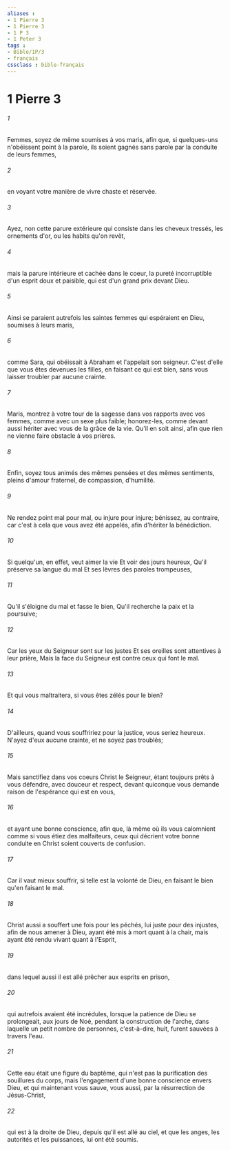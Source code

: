 ```yaml
---
aliases : 
- 1 Pierre 3
- 1 Pierre 3
- 1 P 3
- 1 Peter 3
tags : 
- Bible/1P/3
- français
cssclass : bible-français
---
```


# 1 Pierre 3

###### 1
Femmes, soyez de même soumises à vos maris, afin que, si quelques-uns n'obéissent point à la parole, ils soient gagnés sans parole par la conduite de leurs femmes,
###### 2
en voyant votre manière de vivre chaste et réservée.
###### 3
Ayez, non cette parure extérieure qui consiste dans les cheveux tressés, les ornements d'or, ou les habits qu'on revêt,
###### 4
mais la parure intérieure et cachée dans le coeur, la pureté incorruptible d'un esprit doux et paisible, qui est d'un grand prix devant Dieu.
###### 5
Ainsi se paraient autrefois les saintes femmes qui espéraient en Dieu, soumises à leurs maris,
###### 6
comme Sara, qui obéissait à Abraham et l'appelait son seigneur. C'est d'elle que vous êtes devenues les filles, en faisant ce qui est bien, sans vous laisser troubler par aucune crainte.
###### 7
Maris, montrez à votre tour de la sagesse dans vos rapports avec vos femmes, comme avec un sexe plus faible; honorez-les, comme devant aussi hériter avec vous de la grâce de la vie. Qu'il en soit ainsi, afin que rien ne vienne faire obstacle à vos prières.
###### 8
Enfin, soyez tous animés des mêmes pensées et des mêmes sentiments, pleins d'amour fraternel, de compassion, d'humilité.
###### 9
Ne rendez point mal pour mal, ou injure pour injure; bénissez, au contraire, car c'est à cela que vous avez été appelés, afin d'hériter la bénédiction.
###### 10
Si quelqu'un, en effet, veut aimer la vie Et voir des jours heureux, Qu'il préserve sa langue du mal Et ses lèvres des paroles trompeuses,
###### 11
Qu'il s'éloigne du mal et fasse le bien, Qu'il recherche la paix et la poursuive;
###### 12
Car les yeux du Seigneur sont sur les justes Et ses oreilles sont attentives à leur prière, Mais la face du Seigneur est contre ceux qui font le mal.
###### 13
Et qui vous maltraitera, si vous êtes zélés pour le bien?
###### 14
D'ailleurs, quand vous souffririez pour la justice, vous seriez heureux. N'ayez d'eux aucune crainte, et ne soyez pas troublés;
###### 15
Mais sanctifiez dans vos coeurs Christ le Seigneur, étant toujours prêts à vous défendre, avec douceur et respect, devant quiconque vous demande raison de l'espérance qui est en vous,
###### 16
et ayant une bonne conscience, afin que, là même où ils vous calomnient comme si vous étiez des malfaiteurs, ceux qui décrient votre bonne conduite en Christ soient couverts de confusion.
###### 17
Car il vaut mieux souffrir, si telle est la volonté de Dieu, en faisant le bien qu'en faisant le mal.
###### 18
Christ aussi a souffert une fois pour les péchés, lui juste pour des injustes, afin de nous amener à Dieu, ayant été mis à mort quant à la chair, mais ayant été rendu vivant quant à l'Esprit,
###### 19
dans lequel aussi il est allé prêcher aux esprits en prison,
###### 20
qui autrefois avaient été incrédules, lorsque la patience de Dieu se prolongeait, aux jours de Noé, pendant la construction de l'arche, dans laquelle un petit nombre de personnes, c'est-à-dire, huit, furent sauvées à travers l'eau.
###### 21
Cette eau était une figure du baptême, qui n'est pas la purification des souillures du corps, mais l'engagement d'une bonne conscience envers Dieu, et qui maintenant vous sauve, vous aussi, par la résurrection de Jésus-Christ,
###### 22
qui est à la droite de Dieu, depuis qu'il est allé au ciel, et que les anges, les autorités et les puissances, lui ont été soumis.
